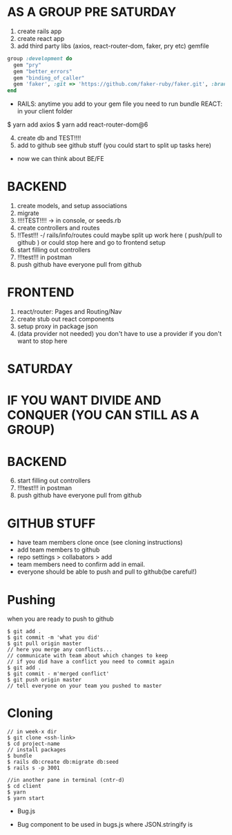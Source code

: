 # AS A GROUP PRE SATURDAY
1. create rails app
2. create react app
3. add third party libs (axios, react-router-dom, faker, pry etc) gemfile

```ruby
group :development do
  gem "pry"
  gem "better_errors"
  gem "binding_of_caller"
  gem 'faker', :git => 'https://github.com/faker-ruby/faker.git', :branch => 'master'
end
```

* RAILS: anytime you add to your gem file you need to run bundle REACT: in your client folder

$ yarn add axios
$ yarn add react-router-dom@6

4. create db and TEST!!!!
5. add to github see github stuff (you could start to split up tasks here)

* now we can think about BE/FE

# BACKEND
1. create models, and setup associations
2. migrate
3. !!!!TEST!!!! -> in console, or seeds.rb
4. create controllers and routes
5. !!Test!!! -/ rails/info/routes could maybe split up work here ( push/pull to github )
or could stop here and go to frontend setup
6. start filling out controllers
7. !!!test!!! in postman
8. push github have everyone pull from github

# FRONTEND
1. react/router: Pages and Routing/Nav
2. create stub out react components
3. setup proxy in package json
4. (data provider not needed)
you don't have to use a provider if you don't want to stop here

# SATURDAY

# IF YOU WANT DIVIDE AND CONQUER (YOU CAN STILL AS A GROUP)


# BACKEND
6. start filling out controllers
7. !!!test!!! in postman
8. push github have everyone pull from github

# GITHUB STUFF
* have team members clone once (see cloning instructions)
* add team members to github
* repo settings > collabators > add
* team members need to confirm add in email.
* everyone should be able to push and pull to github(be careful!)
# Pushing
when you are ready to push to github
```
$ git add .
$ git commit -m 'what you did'
$ git pull origin master
// here you merge any conflicts...
// communicate with team about which changes to keep
// if you did have a conflict you need to commit again
$ git add .
$ git commit - m'merged conflict'
$ git push origin master
// tell everyone on your team you pushed to master

```
# Cloning
```
// in week-x dir
$ git clone <ssh-link> 
$ cd project-name
// install packages
$ bundle
$ rails db:create db:migrate db:seed
$ rails s -p 3001

//in another pane in terminal (cntr-d)
$ cd client
$ yarn
$ yarn start
```

* Bug.js
- Bug component to be used in bugs.js where JSON.stringify is 

